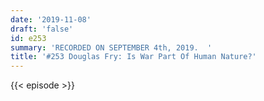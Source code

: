 ```yaml
---
date: '2019-11-08'
draft: 'false'
id: e253
summary: 'RECORDED ON SEPTEMBER 4th, 2019.  '
title: '#253 Douglas Fry: Is War Part Of Human Nature?'
---
```

{{< episode >}}
